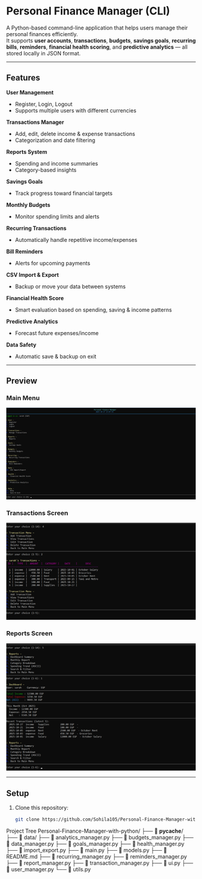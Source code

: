 #  Personal Finance Manager (CLI)
A Python-based command-line application that helps users manage their personal finances efficiently.  
It supports **user accounts**, **transactions**, **budgets**, **savings goals**, **recurring bills**, **reminders**, **financial health scoring**, and **predictive analytics** — all stored locally in JSON format.

---

##  Features

 **User Management**  
- Register, Login, Logout  
- Supports multiple users with different currencies  

 **Transactions Manager**  
- Add, edit, delete income & expense transactions  
- Categorization and date filtering  

 **Reports System**  
- Spending and income summaries  
- Category-based insights  

 **Savings Goals**  
- Track progress toward financial targets  

 **Monthly Budgets**  
- Monitor spending limits and alerts  

 **Recurring Transactions**  
- Automatically handle repetitive income/expenses  

 **Bill Reminders**  
- Alerts for upcoming payments  

 **CSV Import & Export**  
- Backup or move your data between systems  

 **Financial Health Score**  
- Smart evaluation based on spending, saving & income patterns  

 **Predictive Analytics**  
- Forecast future expenses/income  

 **Data Safety**  
- Automatic save & backup on exit

---

## Preview

### Main Menu
![Main Menu](assets/menu.png)

### Transactions Screen
![Transactions Screen](assets/transactions.png)

### Reports Screen
![Reports Screen](assets/Reports.png)

---

##  Setup

1. Clone this repository:  
   ```bash
   git clone https://github.com/Sohila105/Personal-Finance-Manager-with-python.git


Project Tree
Personal-Finance-Manager-with-python/
├── 📁 __pycache__/
├── 📁 data/
├── 📄 analytics_manager.py
├── 📄 budgets_manager.py
├── 📄 data_manager.py
├── 📄 goals_manager.py
├── 📄 health_manager.py
├── 📄 import_export.py
├── 📄 main.py
├── 📄 models.py
├── 📄 README.md
├── 📄 recurring_manager.py
├── 📄 reminders_manager.py
├── 📄 report_manager.py
├── 📄 transaction_manager.py
├── 📄 ui.py
├── 📄 user_manager.py
└── 📄 utils.py
